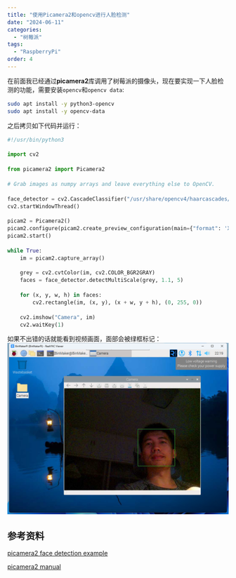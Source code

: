 ```yaml
---
title: "使用Picamera2和opencv进行人脸检测"
date: "2024-06-11"
categories: 
  - "树莓派"
tags: 
  - "RaspberryPi"
order: 4
---
```

在前面我已经通过**picamera2**库调用了树莓派的摄像头，现在要实现一下人脸检测的功能，需要安装`opencv`和`opencv data`:
```bash
sudo apt install -y python3-opencv
sudo apt install -y opencv-data
```
之后拷贝如下代码并运行：
```python
#!/usr/bin/python3

import cv2

from picamera2 import Picamera2

# Grab images as numpy arrays and leave everything else to OpenCV.

face_detector = cv2.CascadeClassifier("/usr/share/opencv4/haarcascades/haarcascade_frontalface_default.xml")
cv2.startWindowThread()

picam2 = Picamera2()
picam2.configure(picam2.create_preview_configuration(main={"format": 'XRGB8888', "size": (640, 480)}))
picam2.start()

while True:
    im = picam2.capture_array()

    grey = cv2.cvtColor(im, cv2.COLOR_BGR2GRAY)
    faces = face_detector.detectMultiScale(grey, 1.1, 5)

    for (x, y, w, h) in faces:
        cv2.rectangle(im, (x, y), (x + w, y + h), (0, 255, 0))

    cv2.imshow("Camera", im)
    cv2.waitKey(1)
```
如果不出错的话就能看到视频画面，面部会被绿框标记：
![picamera2-opencv-face-detection](picamera2-opencv-face-detection.png)

## 参考资料
[picamera2 face detection example](https://github.com/raspberrypi/picamera2/blob/main/examples/opencv_face_detect.py)

[picamera2 manual](https://datasheets.raspberrypi.com/camera/picamera2-manual.pdf)